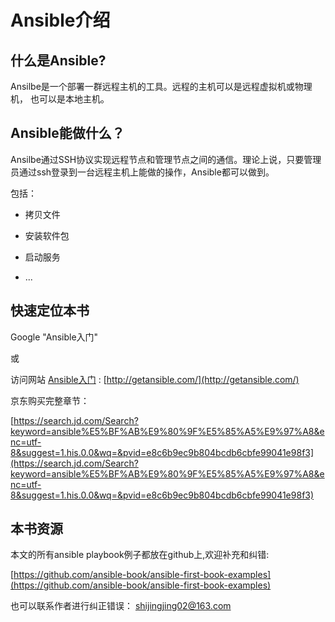 # Ansible介绍

## 什么是Ansible?

Ansilbe是一个部署一群远程主机的工具。远程的主机可以是远程虚拟机或物理机， 也可以是本地主机。

## Ansible能做什么？

Ansilbe通过SSH协议实现远程节点和管理节点之间的通信。理论上说，只要管理员通过ssh登录到一台远程主机上能做的操作，Ansible都可以做到。

包括：

* 拷贝文件
* 安装软件包
* 启动服务

* ...

## 快速定位本书

Google "Ansible入门" 

或

访问网站 [Ansible入门](http://getansible.com/) : [http://getansible.com/](http://getansible.com/)



京东购买完整章节：

[https://search.jd.com/Search?keyword=ansible%E5%BF%AB%E9%80%9F%E5%85%A5%E9%97%A8&enc=utf-8&suggest=1.his.0.0&wq=&pvid=e8c6b9ec9b804bcdb6cbfe99041e98f3](https://search.jd.com/Search?keyword=ansible%E5%BF%AB%E9%80%9F%E5%85%A5%E9%97%A8&enc=utf-8&suggest=1.his.0.0&wq=&pvid=e8c6b9ec9b804bcdb6cbfe99041e98f3)



## 本书资源

本文的所有ansible playbook例子都放在github上,欢迎补充和纠错:

[https://github.com/ansible-book/ansible-first-book-examples](https://github.com/ansible-book/ansible-first-book-examples)

也可以联系作者进行纠正错误： shijingjing02@163.com

